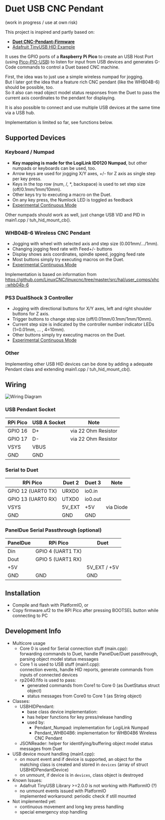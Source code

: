 # Duet USB CNC Pendant
(work in progress / use at own risk)

This project is inspired and partly based on:
- [**Duet CNC-Pendant-Firmware**](https://github.com/Duet3D/CNC-Pendant-Firmware)
- [Adafruit TinyUSB HID Example](https://github.com/adafruit/Adafruit_TinyUSB_Arduino/tree/master/examples/DualRole/HID/hid_device_report)

It uses the GPIO ports of a **Raspberry Pi Pico** to create an USB Host Port (using [Pico-PIO-USB](https://github.com/sekigon-gonnoc/Pico-PIO-USB)) to listen for input from USB devices and generates G-Code commands to control a Duet based CNC machine.

First, the idea was to just use a simple wireless numpad for jogging.  
But I later got the idea that a feature rich CNC pendant (like the WHB04B-6) should be possible, too.  
So it also can read object model status responses from the Duet to pass the current axis coordinates to the pendant for displaying.

It is also possible to connect and use multiple USB devices at the same time via a USB hub.

Implementation is limited so far, see functions below.

## Supported Devices

###  Keyboard / Numpad
* **Key mapping is made for the LogiLink ID0120 Numpad**, but other numpads or keyboards can be used, too.
* Arrow keys are used for jogging X/Y axes, +/- for Z axis as single step per key press.
* Keys in the top row (num, /, *, backspace) is used to set step size (off/0.1mm/1mm/10mm).
* Other keys try to executing a macro on the Duet.
* On any key press, the Numlock LED is toggled as feedback
* [Experimental Continuous Mode](doc/ContinuousMode.md)

Other numpads should work as well, just change USB VID and PID in main1.cpp / tuh_hid_mount_cb().

### WHB04B-6 Wireless CNC Pendant
* Jogging with wheel with selected axis and step size (0.001mm/.../1mm).
* Changing jogging feed rate with Feed+/- buttons
* Display shows axis coordinates, spindle speed, jogging feed rate
* Most buttons simply try executing macros on the Duet.
* [Experimental Continuous Mode](doc/ContinuousMode.md)

Implementation is based on information from https://github.com/LinuxCNC/linuxcnc/tree/master/src/hal/user_comps/xhc-whb04b-6

### PS3 DualShock 3 Controller
* Jogging with directional buttons for X/Y axes, left and right shoulder buttons for Z axis.
* Trigger buttons to change step size (off/0.01mm/0.1mm/1mm/10mm).
* Current step size is indicated by the controller number indicator LEDs (1=0.01mm, ... , 4=10mm).
* Other buttons simply try executing macros on the Duet.
* [Experimental Continuous Mode](doc/ContinuousMode.md)

### Other
Implementing other USB HID devices can be done by adding a adequate Pendant class and extending main1.cpp / tuh_hid_mount_cb().

## Wiring

![Wiring Diagram](doc/wiring.png)

### USB Pendant Socket
| RPi Pico | USB A Socket | Note                |
|----------|--------------|---------------------|
| GPIO 16  | D+           | via 22 Ohm Resistor |
| GPIO 17  | D-           | via 22 Ohm Resistor |
| VSYS     | VBUS         |                     |
| GND      | GND          |                     |

### Serial to Duet
| RPi Pico           | Duet 2 | Duet 3  | Note      |
|--------------------|--------|---------|-----------|
| GPIO 12 (UART0 TX) | URXD0  | io0.in  |           |
| GPIO 13 (UART0 RX) | UTXD0  | io0.out |           |
| VSYS               | 5V_EXT | +5V     | via Diode |
| GND                | GND    | GND     |           |

### PanelDue Serial Passthrough (optional)
| PanelDue | RPi Pico          | Duet         |
|----------|-------------------|--------------|
| Din      | GPIO 4 (UART1 TX) |              |
| Dout     | GPIO 5 (UART1 RX) |              |
| +5V      |                   | 5V_EXT / +5V |
| GND      | GND               | GND          |

## Installation
* Compile and flash with PlatformIO, or
* Copy firmware.uf2 to the RPI Pico after pressing BOOTSEL button while connecting to PC

## Development Info
- Multicore usage
    - Core 0 is used for Serial connection stuff (main.cpp):  
      forwarding commands to Duet, handle PanelDue/Duet passthrough, parsing object model status messages 
    - Core 1 is used to USB stuff (main1.cpp):  
      connection events, handle HID reports, generate commands from inputs of connected devices
    - rp2040.fifo is used to pass:
        - generated commands from Core1 to Core 0 (as DuetStatus struct object)
        - status messages from Core0 to Core 1 (as String object)
- Classes:
    - USBHIDPendant:
        - base class device implementation:
        - has helper functions for key press/release handling
        - used by:
            - Pendant_Numpad: implementation for LogiLink Numpad
            - Pendant_WHB04B6: implementation for WHB04B6 Wireless CNC Pendant
    - JSONReader: helper for identifying/buffering object model status messages from Duet
- USB device mount handling (main1.cpp):
    - on mount event and if device is supported, an object for the matching class is created and stored in `devices` (array of struct USBHIDPendantDevice)
    - on unmount, if device is in `devices`, class object is destroyed
- Known Issues:
    - Adafruit TinyUSB Library >=2.0.0 is not working with PlatformIO (?)
    - no unmount events issued with PlatformIO  
      implemented workaround: periodic check if still mounted
- Not implemented yet:
    - continuous movement and long key press handling
    - special emergency stop handling

